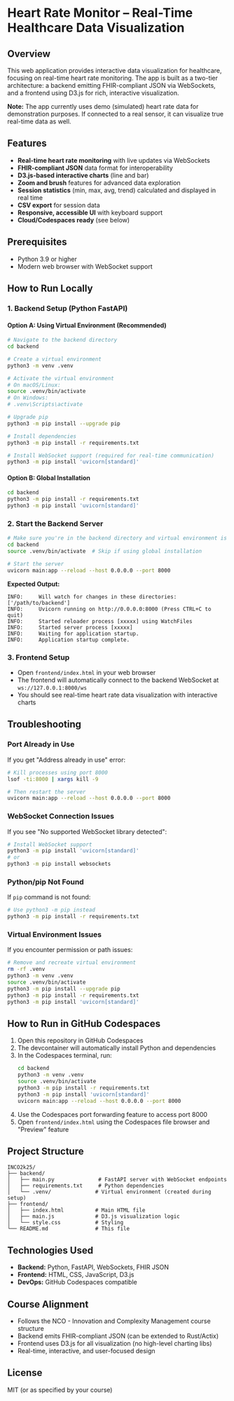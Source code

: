# Heart Rate Monitor – Real-Time Healthcare Data Visualization

## Overview
This web application provides interactive data visualization for healthcare, focusing on real-time heart rate monitoring. The app is built as a two-tier architecture: a backend emitting FHIR-compliant JSON via WebSockets, and a frontend using D3.js for rich, interactive visualization.

**Note:** The app currently uses demo (simulated) heart rate data for demonstration purposes. If connected to a real sensor, it can visualize true real-time data as well.

## Features
- **Real-time heart rate monitoring** with live updates via WebSockets
- **FHIR-compliant JSON** data format for interoperability
- **D3.js-based interactive charts** (line and bar)
- **Zoom and brush** features for advanced data exploration
- **Session statistics** (min, max, avg, trend) calculated and displayed in real time
- **CSV export** for session data
- **Responsive, accessible UI** with keyboard support
- **Cloud/Codespaces ready** (see below)

## Prerequisites
- Python 3.9 or higher
- Modern web browser with WebSocket support

## How to Run Locally

### 1. Backend Setup (Python FastAPI)

#### Option A: Using Virtual Environment (Recommended)
```sh
# Navigate to the backend directory
cd backend

# Create a virtual environment
python3 -m venv .venv

# Activate the virtual environment
# On macOS/Linux:
source .venv/bin/activate
# On Windows:
# .venv\Scripts\activate

# Upgrade pip
python3 -m pip install --upgrade pip

# Install dependencies
python3 -m pip install -r requirements.txt

# Install WebSocket support (required for real-time communication)
python3 -m pip install 'uvicorn[standard]'
```

#### Option B: Global Installation
```sh
cd backend
python3 -m pip install -r requirements.txt
python3 -m pip install 'uvicorn[standard]'
```

### 2. Start the Backend Server
```sh
# Make sure you're in the backend directory and virtual environment is activated
cd backend
source .venv/bin/activate  # Skip if using global installation

# Start the server
uvicorn main:app --reload --host 0.0.0.0 --port 8000
```

**Expected Output:**
```
INFO:     Will watch for changes in these directories: ['/path/to/backend']
INFO:     Uvicorn running on http://0.0.0.0:8000 (Press CTRL+C to quit)
INFO:     Started reloader process [xxxxx] using WatchFiles
INFO:     Started server process [xxxxx]
INFO:     Waiting for application startup.
INFO:     Application startup complete.
```

### 3. Frontend Setup
- Open `frontend/index.html` in your web browser
- The frontend will automatically connect to the backend WebSocket at `ws://127.0.0.1:8000/ws`
- You should see real-time heart rate data visualization with interactive charts

## Troubleshooting

### Port Already in Use
If you get "Address already in use" error:
```sh
# Kill processes using port 8000
lsof -ti:8000 | xargs kill -9

# Then restart the server
uvicorn main:app --reload --host 0.0.0.0 --port 8000
```

### WebSocket Connection Issues
If you see "No supported WebSocket library detected":
```sh
# Install WebSocket support
python3 -m pip install 'uvicorn[standard]'
# or
python3 -m pip install websockets
```

### Python/pip Not Found
If `pip` command is not found:
```sh
# Use python3 -m pip instead
python3 -m pip install -r requirements.txt
```

### Virtual Environment Issues
If you encounter permission or path issues:
```sh
# Remove and recreate virtual environment
rm -rf .venv
python3 -m venv .venv
source .venv/bin/activate
python3 -m pip install --upgrade pip
python3 -m pip install -r requirements.txt
python3 -m pip install 'uvicorn[standard]'
```

## How to Run in GitHub Codespaces
1. Open this repository in GitHub Codespaces
2. The devcontainer will automatically install Python and dependencies
3. In the Codespaces terminal, run:
   ```sh
   cd backend
   python3 -m venv .venv
   source .venv/bin/activate
   python3 -m pip install -r requirements.txt
   python3 -m pip install 'uvicorn[standard]'
   uvicorn main:app --reload --host 0.0.0.0 --port 8000
   ```
4. Use the Codespaces port forwarding feature to access port 8000
5. Open `frontend/index.html` using the Codespaces file browser and "Preview" feature

## Project Structure
```
INCO2k25/
├── backend/
│   ├── main.py              # FastAPI server with WebSocket endpoints
│   ├── requirements.txt     # Python dependencies
│   └── .venv/              # Virtual environment (created during setup)
├── frontend/
│   ├── index.html          # Main HTML file
│   ├── main.js             # D3.js visualization logic
│   └── style.css           # Styling
└── README.md               # This file
```

## Technologies Used
- **Backend:** Python, FastAPI, WebSockets, FHIR JSON
- **Frontend:** HTML, CSS, JavaScript, D3.js
- **DevOps:** GitHub Codespaces compatible

## Course Alignment
- Follows the NCO - Innovation and Complexity Management course structure
- Backend emits FHIR-compliant JSON (can be extended to Rust/Actix)
- Frontend uses D3.js for all visualization (no high-level charting libs)
- Real-time, interactive, and user-focused design

## License
MIT (or as specified by your course) 